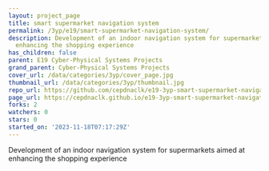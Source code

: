 ```yaml
---
layout: project_page
title: smart supermarket navigation system
permalink: /3yp/e19/smart-supermarket-navigation-system/
description: Development of an indoor navigation system for supermarkets aimed at
  enhancing the shopping experience
has_children: false
parent: E19 Cyber-Physical Systems Projects
grand_parent: Cyber-Physical Systems Projects
cover_url: /data/categories/3yp/cover_page.jpg
thumbnail_url: /data/categories/3yp/thumbnail.jpg
repo_url: https://github.com/cepdnaclk/e19-3yp-smart-supermarket-navigation-system
page_url: https://cepdnaclk.github.io/e19-3yp-smart-supermarket-navigation-system
forks: 2
watchers: 0
stars: 0
started_on: '2023-11-18T07:17:29Z'
---
```


Development of an indoor navigation system for supermarkets aimed at enhancing the shopping experience
